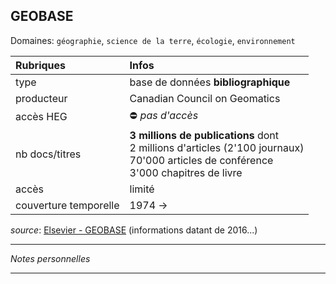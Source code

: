 ## GEOBASE
Domaines: `géographie`, `science de la terre`, `écologie`, `environnement`

| Rubriques | Infos |
| :-------- | :---- |
| type | base de données **bibliographique** |
| producteur | Canadian Council on Geomatics |
| accès HEG | ⛔️ *pas d'accès* |
| nb docs/titres | **3 millions de publications** dont <br/>2 millions d'articles (2'100 journaux) <br/> 70'000 articles de conférence <br/> 3'000 chapitres de livre |
| accès | limité |
| couverture temporelle | 1974 -> |

*source*: [Elsevier - GEOBASE](https://www.elsevier.com/solutions/engineering-village/content/geobase) (informations datant de 2016...)

---

*Notes personnelles*

---
